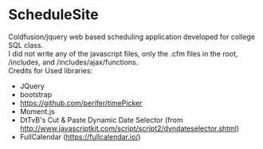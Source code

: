 # ScheduleSite
Coldfusion/jquery web based scheduling application developed for college SQL class.  
I did not write any of the javascript files, only the .cfm files in the root, /includes, and /includes/ajax/functions.  
Credits for Used libraries:  
  - JQuery  
  - bootstrap  
  - https://github.com/perifer/timePicker  
  - Moment.js  
  - DtTvB's Cut & Paste Dynamic Date Selector (from http://www.javascriptkit.com/script/script2/dyndateselector.shtml)  
  - FullCalendar (https://fullcalendar.io/)  
